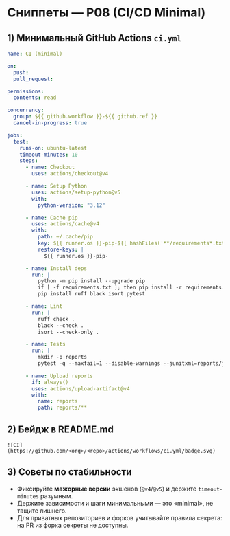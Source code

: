 # Сниппеты — P08 (CI/CD Minimal)

## 1) Минимальный GitHub Actions `ci.yml`
```yaml
name: CI (minimal)

on:
  push:
  pull_request:

permissions:
  contents: read

concurrency:
  group: ${{ github.workflow }}-${{ github.ref }}
  cancel-in-progress: true

jobs:
  test:
    runs-on: ubuntu-latest
    timeout-minutes: 10
    steps:
      - name: Checkout
        uses: actions/checkout@v4

      - name: Setup Python
        uses: actions/setup-python@v5
        with:
          python-version: "3.12"

      - name: Cache pip
        uses: actions/cache@v4
        with:
          path: ~/.cache/pip
          key: ${{ runner.os }}-pip-${{ hashFiles('**/requirements*.txt') }}
          restore-keys: |
            ${{ runner.os }}-pip-

      - name: Install deps
        run: |
          python -m pip install --upgrade pip
          if [ -f requirements.txt ]; then pip install -r requirements.txt; fi
          pip install ruff black isort pytest

      - name: Lint
        run: |
          ruff check .
          black --check .
          isort --check-only .

      - name: Tests
        run: |
          mkdir -p reports
          pytest -q --maxfail=1 --disable-warnings --junitxml=reports/junit.xml

      - name: Upload reports
        if: always()
        uses: actions/upload-artifact@v4
        with:
          name: reports
          path: reports/**
```

## 2) Бейдж в README.md
```
![CI](https://github.com/<org>/<repo>/actions/workflows/ci.yml/badge.svg)
```

## 3) Советы по стабильности
- Фиксируйте **мажорные версии** экшенов (`@v4`/`@v5`) и держите `timeout-minutes` разумным.
- Держите зависимости и шаги минимальными — это «minimal», не тащите лишнего.
- Для приватных репозиториев и форков учитывайте правила секрета: на PR из форка секреты не доступны.
```
